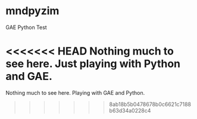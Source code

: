 mndpyzim
=======

GAE Python Test

<<<<<<< HEAD
Nothing much to see here.  Just playing with Python and GAE.
=======
Nothing much to see here. Playing with GAE and Python.
>>>>>>> 8ab18b5b0478678b0c6621c7188b63d34a0228c4
